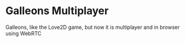# Galleons Multiplayer
Galleons, like the Love2D game, but now it is multiplayer and in browser using WebRTC
